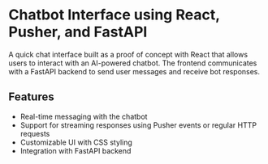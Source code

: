 # Chatbot Interface using React, Pusher, and FastAPI

A quick chat interface built as a proof of concept with React that allows users to interact with an AI-powered chatbot. The frontend communicates with a FastAPI backend to send user messages and receive bot responses.

## Features

- Real-time messaging with the chatbot
- Support for streaming responses using Pusher events or regular HTTP requests
- Customizable UI with CSS styling
- Integration with FastAPI backend